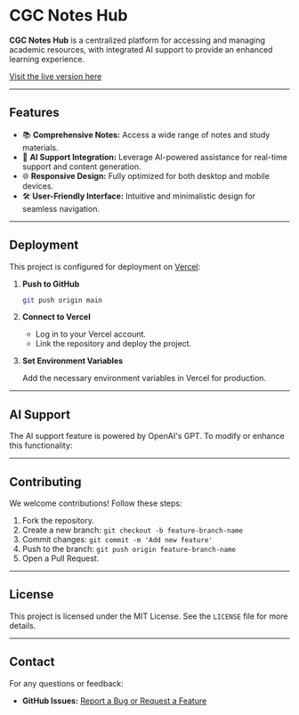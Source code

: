 # CGC Notes Hub

**CGC Notes Hub** is a centralized platform for accessing and managing academic resources, with integrated AI support to provide an enhanced learning experience.

[Visit the live version here](https://cgchub.vercel.app/)

---

## Features

- 📚 **Comprehensive Notes:** Access a wide range of notes and study materials.
- 🤖 **AI Support Integration:** Leverage AI-powered assistance for real-time support and content generation.
- 🌐 **Responsive Design:** Fully optimized for both desktop and mobile devices.
- 🛠️ **User-Friendly Interface:** Intuitive and minimalistic design for seamless navigation.

---

## Deployment

This project is configured for deployment on [Vercel](https://vercel.com/):

1. **Push to GitHub**

   ```bash
   git push origin main
   ```

2. **Connect to Vercel**

   - Log in to your Vercel account.
   - Link the repository and deploy the project.

3. **Set Environment Variables**

   Add the necessary environment variables in Vercel for production.

---

## AI Support

The AI support feature is powered by OpenAI's GPT. To modify or enhance this functionality:

---

## Contributing

We welcome contributions! Follow these steps:

1. Fork the repository.
2. Create a new branch: `git checkout -b feature-branch-name`
3. Commit changes: `git commit -m 'Add new feature'`
4. Push to the branch: `git push origin feature-branch-name`
5. Open a Pull Request.

---

## License

This project is licensed under the MIT License. See the `LICENSE` file for more details.

---

## Contact

For any questions or feedback:

- **GitHub Issues:** [Report a Bug or Request a Feature](https://github.com/your-username/cgc-hub/issues)
